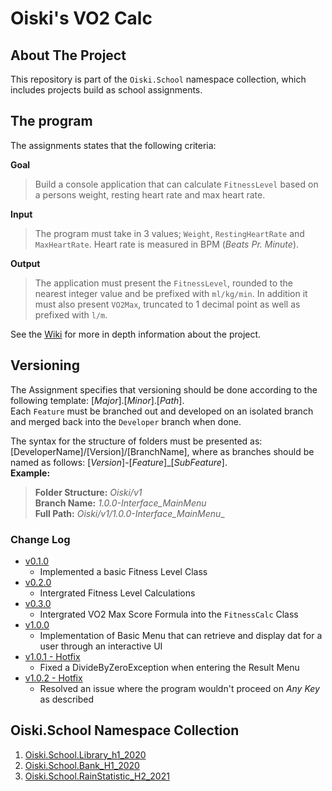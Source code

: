 # Oiski's VO2 Calc

## About The Project
This repository is part of the `Oiski.School` namespace collection, which includes projects build as school assignments.

## The program
The assignments states that the following criteria:

**Goal**
>Build a console application that can calculate `FitnessLevel` based on a persons weight, resting heart rate and max heart rate.

**Input**
>The program must take in 3 values; `Weight`, `RestingHeartRate` and `MaxHeartRate`.
>Heart rate is measured in BPM (_Beats Pr. Minute_).

**Output**
>The application must present the `FitnessLevel`, rounded to the nearest integer value and be prefixed with `ml/kg/min`.
>In addition it must also present `VO2Max`, truncated to 1 decimal point as well as prefixed with `l/m`.

See the [Wiki](https://github.com/ZhakalenDk/Oiski.School.VO2Number_H2_2021/wiki) for more in depth information about the project.

## Versioning
The Assignment specifies that versioning should be done according to the following template: [_Major_].[_Minor_].[_Path_].\
Each `Feature` must be branched out and developed on an isolated branch and merged back into the `Developer` branch when done.

The syntax for the structure of folders must be presented as: [DeveloperName]/[Version]/[BranchName], where as branches should be named as follows: [*Version*]-[*Feature*]_[*SubFeature*].\
**Example:**
>**Folder Structure:** _Oiski/v1_ \
>**Branch Name:** _1.0.0-Interface_MainMenu_ \
>**Full Path:** _Oiski/v1/1.0.0-Interface_MainMenu__

### Change Log
- [v0.1.0](https://github.com/ZhakalenDk/Oiski.School.FitnessLevel_H2_2021/releases/tag/v0.1.0)
  - Implemented a basic Fitness Level Class
- [v0.2.0](https://github.com/ZhakalenDk/Oiski.School.FitnessLevel_H2_2021/releases/tag/v0.2.0)
  - Intergrated Fitness Level Calculations
- [v0.3.0](https://github.com/ZhakalenDk/Oiski.School.FitnessLevel_H2_2021/releases/tag/v0.3.0)
  - Intergrated VO2 Max Score Formula into the `FitnessCalc` Class
- [v1.0.0](https://github.com/ZhakalenDk/Oiski.School.FitnessLevel_H2_2021/releases/tag/v1.0.0)
  - Implementation of Basic Menu that can retrieve and display dat for a user through an interactive UI
- [v1.0.1 - Hotfix](https://github.com/ZhakalenDk/Oiski.School.FitnessLevel_H2_2021/releases/tag/v1.0.1)
  - Fixed a DivideByZeroException when entering the Result Menu
- [v1.0.2 - Hotfix](https://github.com/ZhakalenDk/Oiski.School.FitnessLevel_H2_2021/releases/tag/v1.0.2)
  - Resolved an issue where the program wouldn't proceed on _Any Key_ as described

## Oiski.School Namespace Collection
1. [Oiski.School.Library_h1_2020](https://github.com/ZhakalenDk/Oiski.School.Library_H1_2020)
2. [Oiski.School.Bank_H1_2020](https://github.com/ZhakalenDk/Oiski.School.Bank_H1_2020)
3. [Oiski.School.RainStatistic_H2_2021](https://github.com/ZhakalenDk/Oiski.School.RainStatistic_H2_2021)